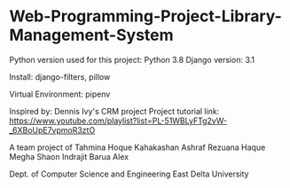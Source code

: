 # Web-Programming-Project-Library-Management-System
Python version used for this project:
Python 3.8
Django version: 3.1

Install:
django-filters, pillow

Virtual Environment:
pipenv

Inspired by: Dennis Ivy's CRM project
Project tutorial link: https://www.youtube.com/playlist?list=PL-51WBLyFTg2vW-_6XBoUpE7vpmoR3ztO

A team project of
Tahmina Hoque
Kahakashan Ashraf
Rezuana Haque Megha
Shaon Indrajit Barua Alex

Dept. of Computer Science and Engineering
East Delta University
